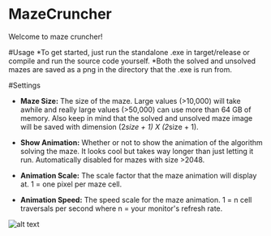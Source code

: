 # MazeCruncher
Welcome to maze cruncher!

#Usage
*To get started, just run the standalone .exe in target/release or compile and run the source code yourself.
*Both the solved and unsolved mazes are saved as a png in the directory that the .exe is run from.

#Settings

* **Maze Size:** The size of the maze. Large values (>10,000) will take awhile and really large values (>50,000) can use more than 64 GB of memory. Also keep in mind that the solved and unsolved maze image will be saved with dimension (2*size + 1) X (2*size + 1).

* **Show Animation:** Whether or not to show the animation of the algorithm solving the maze. It looks cool but takes way longer than just letting it run. Automatically disabled for mazes with size >2048.

* **Animation Scale:** The scale factor that the maze animation will display at. 1 = one pixel per maze cell.

* **Animation Speed:** The speed scale for the maze animation. 1 = n cell traversals per second where n = your monitor's refresh rate.

![alt text](http://url/to/img.png)
